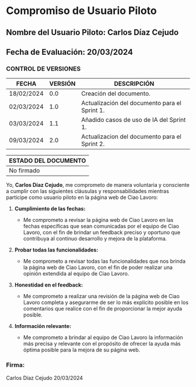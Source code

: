 # Compromiso de Usuario Piloto

## Nombre del Usuario Piloto: Carlos Díaz Cejudo
## Fecha de Evaluación: 20/03/2024
### CONTROL DE VERSIONES
| FECHA      | VERSIÓN | DESCRIPCIÓN                                    |
|------------|---------|------------------------------------------------|
| 18/02/2024 | 0.0     | Creación del documento.                        |
| 02/03/2024 | 1.0     | Actualización del documento para el Sprint 1.  |
| 03/03/2024 | 1.1     | Añadido casos de uso de IA del Sprint 1.       |
| 09/03/2024 | 2.0     | Actualizacion del documento para el Sprint 2.  |

|ESTADO DEL DOCUMENTO|
|--------------------|
|No firmado          |

Yo, **Carlos Díaz Cejudo**, me comprometo de manera voluntaria y consciente a cumplir con las siguientes cláusulas y responsabilidades mientras participe como usuario piloto en la página web de Ciao Lavoro:

1. **Cumplimiento de las fechas:**
   - Me comprometo a revisar la página web de Ciao Lavoro en las fechas específicas que sean comunicadas por el equipo de Ciao Lavoro, con el fin de brindar un feedback preciso y oportuno que contribuya al continuo desarrollo y mejora de la plataforma.

2. **Probar todas las funcionalidades:**
   - Me comprometo a revisar todas las funcionalidades que nos brinda la página web de Ciao Lavoro, con el fin de poder realizar una opinión extendida al equipo de Ciao Lavoro.

3. **Honestidad en el feedback:**
   - Me comprometo a realizar una revisión de la página web de Ciao Lavoro completa y asegurarme de ser lo más explícito posible en los comentarios que realice con el fin de proporcionar la mejor ayuda posible.

4. **Información relevante:**
   - Me comprometo a brindar al equipo de Ciao Lavoro la información más precisa y relevante con el propósito de ofrecer la ayuda más óptima posible para la mejora de su página web.

### Firma:
Carlos Díaz Cejudo    20/03/2024
